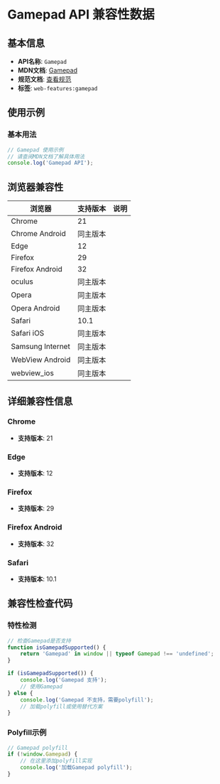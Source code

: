 # Gamepad API 兼容性数据

## 基本信息

- **API名称**: `Gamepad`
- **MDN文档**: [Gamepad](https://developer.mozilla.org/docs/Web/API/Gamepad)
- **规范文档**: [查看规范](https://w3c.github.io/gamepad/#gamepad-interface,https://w3c.github.io/gamepad/extensions.html#partial-gamepad-interface)
- **标签**: `web-features:gamepad`

## 使用示例

### 基本用法

```javascript
// Gamepad 使用示例
// 请查阅MDN文档了解具体用法
console.log('Gamepad API');
```

## 浏览器兼容性

| 浏览器 | 支持版本 | 说明 |
|--------|----------|------|
| Chrome | 21 |  |
| Chrome Android | 同主版本 |  |
| Edge | 12 |  |
| Firefox | 29 |  |
| Firefox Android | 32 |  |
| oculus | 同主版本 |  |
| Opera | 同主版本 |  |
| Opera Android | 同主版本 |  |
| Safari | 10.1 |  |
| Safari iOS | 同主版本 |  |
| Samsung Internet | 同主版本 |  |
| WebView Android | 同主版本 |  |
| webview_ios | 同主版本 |  |

## 详细兼容性信息

### Chrome

- **支持版本**: 21

### Edge

- **支持版本**: 12

### Firefox

- **支持版本**: 29

### Firefox Android

- **支持版本**: 32

### Safari

- **支持版本**: 10.1

## 兼容性检查代码

### 特性检测

```javascript
// 检查Gamepad是否支持
function isGamepadSupported() {
    return 'Gamepad' in window || typeof Gamepad !== 'undefined';
}

if (isGamepadSupported()) {
    console.log('Gamepad 支持');
    // 使用Gamepad
} else {
    console.log('Gamepad 不支持，需要polyfill');
    // 加载polyfill或使用替代方案
}
```

### Polyfill示例

```javascript
// Gamepad polyfill
if (!window.Gamepad) {
    // 在这里添加polyfill实现
    console.log('加载Gamepad polyfill');
}
```

